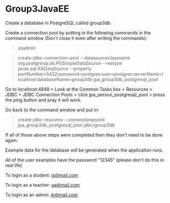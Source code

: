 # Group3JavaEE


Create a database in PostgreSQL called group3db. 

Create a connection pool by putting in the following commands in the command window (Don't close it even after writing the commands):
>asadmin

>create-jdbc-connection-pool --datasourceclassname org.postgresql.ds.PGSimpleDataSource --restype javax.sql.XADataSource --property portNumber=5432:password=postgres:user=postgres:serverName=localhost:databaseName=group3db jpa_group3db_postgresql_pool

Go to localhost:4848 > Look at the Common Tasks box > Resources > JDBC > JDBC Connection Pools > click jpa_person_postgresql_pool > press the ping button and pray it will work.

Go back to the command window and put in:
>create-jdbc-resource --connectionpoolid jpa_group3db_postgresql_pool jdbc/group3db

If all of those above steps were completed then they don't need to be done again.

Example data for the database will be generated when the application runs.

All of the user examples have the password "12345" (please don't do this in real life)

To login as a student: is@mail.com

To login as a teacher: aa@mail.com

To login as an admin: jk@mail.com